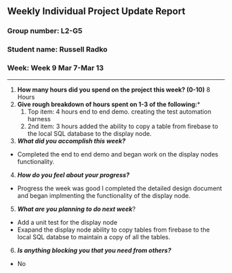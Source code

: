 ## Weekly Individual Project Update Report
### Group number: L2-G5
### Student name: Russell Radko
### Week: Week 9 Mar 7-Mar 13
___
1. **How many hours did you spend on the project this week? (0-10)**
    8 Hours
2. **Give rough breakdown of hours spent on 1-3 of the following:***
   1. Top item: 4 hours end to end demo. creating the test automation harness
   2. 2nd item: 3 hours added the ability to copy a table from firebase to the local SQL database to the display node.
3. ***What did you accomplish this week?***
  - Completed the end to end demo and began work on the display nodes functionality.
4. ***How do you feel about your progress?*** 
  - Progress the week was good I completed the detailed design document and began implmenting the functionality of the display node.
5. ***What are you planning to do next week***? 
  - Add a unit test for the display node
  - Exapand the display node ability to copy tables from firebase to the local SQL databse to maintain a copy of all the tables.
6. ***Is anything blocking you that you need from others?*** 
  - No
